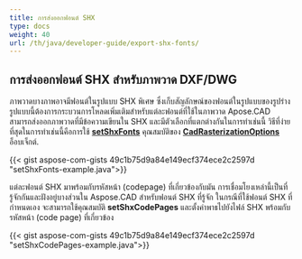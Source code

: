 ```yaml
---
title: การส่งออกฟอนต์ SHX
type: docs
weight: 40
url: /th/java/developer-guide/export-shx-fonts/
---
```


## **การส่งออกฟอนต์ SHX สำหรับภาพวาด DXF/DWG**

ภาพวาดบางภาพอาจมีฟอนต์ในรูปแบบ SHX พิเศษ ซึ่งเก็บสัญลักษณ์ของฟอนต์ในรูปแบบของรูปร่าง
รูปแบบนี้ต้องการกระบวนการโหลดเพิ่มเติมสำหรับแต่ละฟอนต์ที่ใช้ในภาพวาด
Apose.CAD สามารถส่งออกภาพวาดที่มีข้อความเขียนใน SHX และมีตัวเลือกที่แตกต่างกันในการทำเช่นนี้
วิธีที่ง่ายที่สุดในการทำเช่นนี้คือการใช้ [**setShxFonts**](https://reference.aspose.com/cad/java/com.aspose.cad.imageoptions/CadRasterizationOptions#setShxFonts-java.lang.String:A-)
คุณสมบัติของ [**CadRasterizationOptions**](https://reference.aspose.com/cad/java/com.aspose.cad.imageoptions/CadRasterizationOptions) อ็อบเจ็กต์.	

{{< gist aspose-com-gists 49c1b75d9a84e149ecf374ece2c2597d "setShxFonts-example.java">}}

แต่ละฟอนต์ SHX มาพร้อมกับรหัสหน้า (codepage) ที่เกี่ยวข้องกับมัน การเชื่อมโยงเหล่านี้เป็นที่รู้จักกันและฝังอยู่บางส่วนใน Aspose.CAD สำหรับฟอนต์ SHX ที่รู้จัก
ในกรณีที่ใช้ฟอนต์ SHX ที่กำหนดเอง จะสามารถใช้คุณสมบัติ **setShxCodePages** และตั้งค่าพาธไปยังไฟล์ SHX พร้อมกับรหัสหน้า (code page) ที่เกี่ยวข้อง
	
{{< gist aspose-com-gists 49c1b75d9a84e149ecf374ece2c2597d "setShxCodePages-example.java">}}
